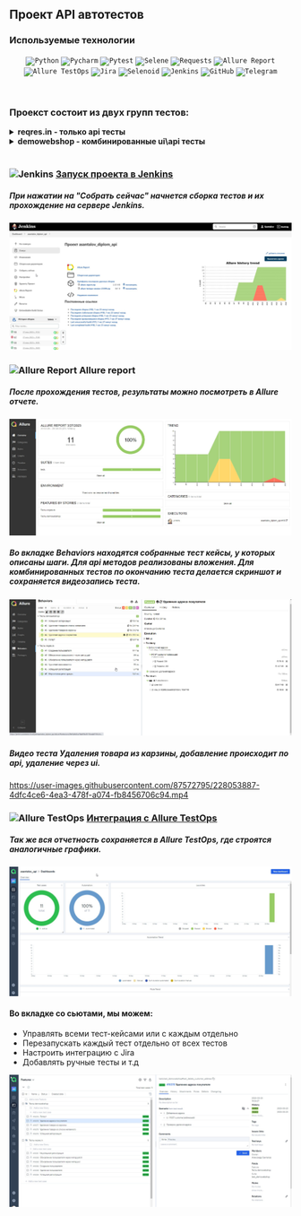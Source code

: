 ## Проект API автотестов
### Используемые технологии
<p  align="center">
<code><img width="5%" title="Python" src="https://upload.wikimedia.org/wikipedia/commons/thumb/0/0a/Python.svg/1024px-Python.svg.png"></code>
<code><img width="5%" title="Pycharm" src="https://upload.wikimedia.org/wikipedia/commons/thumb/1/1d/PyCharm_Icon.svg/1200px-PyCharm_Icon.svg.png"></code>
<code><img width="5%" title="Pytest" src="https://upload.wikimedia.org/wikipedia/commons/b/ba/Pytest_logo.svg"></code>
<code><img width="5%" title="Selene" src="https://fs.getcourse.ru/fileservice/file/download/a/159627/sc/264/h/e0cabcb69a2df1e6b1086292c020a4a7.png"></code>
<code><img width="5%" title="Requests" src="https://upload.wikimedia.org/wikipedia/commons/a/aa/Requests_Python_Logo.png"></code>
<code><img width="5%" title="Allure Report" src="https://avatars.githubusercontent.com/u/5879127?s=200&v=4"></code>
<code><img width="5%" title="Allure TestOps" src="https://marketplace-cdn.atlassian.com/files/92e2d8c3-2a30-46c0-bf21-2453a4a270d3?fileType=image&mode=full-fit"></code>
<code><img width="5%" title="Jira" src="https://logojinni.com/image/logos/jira-3.svg"></code>
<code><img width="5%" title="Selenoid" src="https://diginomica.com/sites/default/files/images/2017-09/docker-container.jpg"></code>
<code><img width="5%" title="Jenkins" src="https://avatars.githubusercontent.com/u/2520748?v=4"></code>
<code><img width="5%" title="GitHub" src="https://cdn-icons-png.flaticon.com/512/25/25231.png"></code>
<code><img width="5%" title="Telegram" src="https://cdn.icon-icons.com/icons2/923/PNG/256/telegram_icon-icons.com_72055.png"></code>
</p>
<br> 

### Проекст состоит из двух групп тестов:
<details><summary><b>reqres.in - только api тесты</b></summary>
<ul>
  <li>Создание пользователя</li>
  <li>Обновление пользователя через метод put</li>
  <li>Обновление пользователя через метод patch</li>
  <li>Удаление пользователя</li>
  <li>Успешная регистрация</li>
  <li>Неуспешная регистрация</li>
</ul>

</details>
<details><summary><b>demowebshop - комбинированные ui\api тесты</b></summary>
<br> 
<ul>
  <li>Успешная авторизация</li>
  <li>Удаление товара из списка желаемого</li>
  <li>Удаление товара из карзины</li>
  <li>Удаление адреса покупателя</li>
  <li>Логаут</li>
</ul>
</details>
<br>

### <img width="3%" title="Jenkins" src="https://avatars.githubusercontent.com/u/2520748?v=4"> [Запуск проекта в Jenkins](https://jenkins.autotests.cloud/job/asantalov_diplom_api/)
##### При нажатии на "Собрать сейчас" начнется сборка тестов и их прохождение на сервере Jenkins.
![Jenkins_run](/images/run.jpg)

### <img width="3%" title="Allure Report" src="https://avatars.githubusercontent.com/u/5879127?s=200&v=4"> Allure report
##### После прохождения тестов, результаты можно посмотреть в Allure отчете.
![Overview](images/all.jpg)

##### Во вкладке Behaviors находятся собранные тест кейсы, у которых описаны шаги. Для api методов реализованы вложения. Для комбинированных тестов по окончанию теста делается скриншот и сохраняется видеозапись теста.
![Behaviors](images/allure2.jpg)

##### Видео теста Удаления товара из карзины, добавление происходит по api, удаление через ui.

https://user-images.githubusercontent.com/87572795/228053887-4dfc4ce6-4ea3-478f-a074-fb8456706c94.mp4

### <img width="3%" title="Allure TestOps" src="[images/logo_stacks/allure_testops.png](https://marketplace-cdn.atlassian.com/files/92e2d8c3-2a30-46c0-bf21-2453a4a270d3?fileType=image&mode=full-fit)"> [Интеграция с Allure TestOps](https://allure.autotests.cloud/project/2074/dashboards)

##### Так же вся отчетность сохраняется в Allure TestOps, где строятся аналогичные графики.
![Graf](images/teastOP.jpg)

#### Во вкладке со сьютами, мы можем:
- Управлять всеми тест-кейсами или с каждым отдельно
- Перезапускать каждый тест отдельно от всех тестов
- Настроить интеграцию с Jira
- Добавлять ручные тесты и т.д

![tests](images/testOps.jpg)

